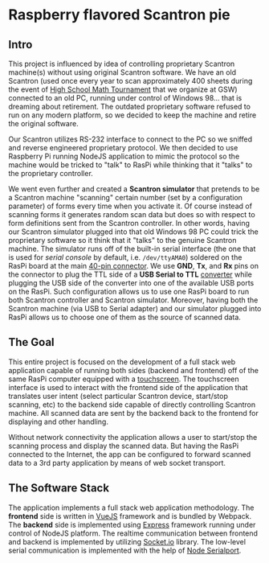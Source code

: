 # Raspberry flavored Scantron pie

## Intro
This project is influenced by idea of controlling proprietary Scantron machine(s) without using original Scantron software. We have an old Scantron (used once every year to scan approximately 400 sheets during the event of [High School Math Tournament](http://hmt.gswcm.net/about) that we organize at GSW) connected to an old PC, running under control of Windows 98... that  is dreaming about retirement. The outdated proprietary software refused to run on any modern platform, so we decided to keep the machine and retire the original software. 

Our Scantron utilizes RS-232 interface to connect to the PC so we sniffed and reverse engineered proprietary protocol. We then decided to use Raspberry Pi running NodeJS application to mimic the protocol so the machine would be tricked to "talk" to RasPi while thinking that it "talks" to the proprietary controller. 

We went even further and created a **Scantron simulator** that pretends to be a Scantron machine "scanning" certain number (set by a configuration parameter) of forms every time when you activate it. Of course instead of scanning forms it generates random scan data but does so with respect to form definitions sent from the Scantron controller. In other words, having our Scantron simulator plugged into that old Windows 98 PC could trick the proprietary software so it think that it "talks" to the genuine Scantron machine. The simulator runs off of the built-in serial interface (the one that is used for *serial console* by default, i.e. `/dev/ttyAMA0`) soldered on the RasPi board at the main [40-pin connector](https://pinout.xyz/). We use **GND**, **Tx**, and **Rx** pins on the connector to plug the TTL side of a **USB Serial to TTL** [converter](https://www.adafruit.com/product/954) while plugging the USB side of the converter into one of the available USB ports on the RasPi. Such configuration allows us to use one RasPi board to run both Scantron controller and Scantron simulator. Moreover, having both the Scantron machine (via USB to Serial adapter) and our simulator plugged into RasPi allows us to choose one of them as the source of scanned data.  

## The Goal 
This entire project is focused on the development of a full stack web application capable of running both sides (backend and frontend) off of the same RasPi computer equipped with a [touchscreen](http://a.co/2pUQRP9). The touchscreen interface is used to interact with the frontend side of the application that translates user intent (select particular Scantron device, start/stop scanning, etc) to the backend side capable of directly controlling Scantron machine. All scanned data are sent by the backend back to the frontend for displaying and other handling. 

Without network connectivity the application allows a user to start/stop the scanning process and display the scanned data. But having the RasPi connected to the Internet, the app can be configured to forward scanned data to a 3rd party application by means of web socket transport.

## The Software Stack
The application implements a full stack web application methodology. The **frontend** side is written in [VueJS](https://vuejs.org) framework and is bundled by Webpack. The **backend** side is implemented using [Express](https://expressjs.com) framework running under control of NodeJS platform. The realtime communication between frontend and backend is implemented by utilizing [Socket.io](https://socket.io/) library. The low-level serial communication is implemented with the help of [Node Serialport](https://github.com/node-serialport/node-serialport).

